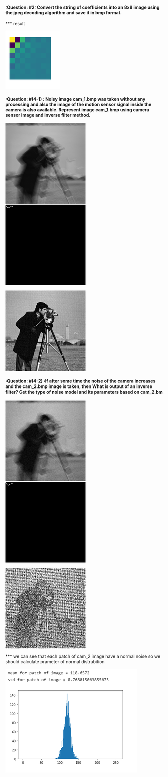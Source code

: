 #### :Question: #2: Convert the string of coefficients into an 8x8 image using the jpeg decoding algorithm and save it in bmp format.

*** result

![](pic/bmp.PNG)

#### :Question: #(4-1) : Noisy image cam_1.bmp was taken without any processing and also the image of the motion sensor signal inside the camera is also available. Represent image cam_1.bmp using camera sensor image and inverse filter method.

![](pic/cam_1.bmp)              ![](pic/sensor.bmp)

![](pic/without_noise_4.1.bmp)

#### :Question: #(4-2) :If after some time the noise of the camera increases and the cam_2.bmp image is taken, then  What is output of an inverse filter? Get the type of noise model and its parameters based on cam_2.bm

![](pic/cam_2.bmp)              ![](pic/sensor.bmp)

![](pic/with_nose_4.2.bmp)


*** we can see that each patch of cam_2 image have a normal noise so we should calculate prameter of normal distrubition

![](pic/noise%20model.PNG)